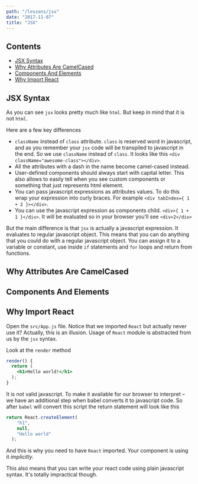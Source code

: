 ```yaml
---
path: "/lessons/jsx"
date: "2017-11-07"
title: "JSX"
---
```


## Contents

* [JSX Syntax](#the_syntax)
* [Why Attributes Are CamelCased](#camel_case)
* [Components And Elements](#components_and_elements)
* [Why Import React](#why_import_react)

<a name="the_syntax" style="display: block; position: relative; top: -150px"></a>
## JSX Syntax

As you can see `jsx` looks pretty much like `html`. But keep in mind that it is not `html`.

Here are a few key differences

* `className` instead of `class` attribute. `class` is reserved word in javascript, and as you remember your `jsx` code will be transpiled to javascript in the end. So we use `className` instead of `class`. It looks like this `<div className="awesome-class"></div>`.
* All the attributes with a dash in the name become camel-cased instead. 
* User-defined components should always start with capital letter. This also allows to easily tell when you see custom components or something that just represents html element.
* You can pass javascript expressions as attributes values. To do this wrap your expression into curly braces. For example `<div tabIndex={ 1 + 2 }></div>`.
* You can use the javascript expression as components child. `<div>{ 1 + 1 }</div>`. It will be evaluated so in your browser you'll see `<div>2</div>`

But the main difference is that `jsx` is actually a javascript expression. It evaluates to regular javascript object. This means that you can do anything that you could do with a regular javascript object. You can assign it to a variable or constant, use inside `if` statements and `for` loops and return from functions.

<a name="camel_case" style="display: block; position: relative; top: -150px"></a>
## Why Attributes Are CamelCased

<a name="components_and_elements" style="display: block; position: relative; top: -150px"></a>
## Components And Elements

<a name="why_import_react" style="display: block; position: relative; top: -150px"></a>
## Why Import React

Open the `src/App.js` file. Notice that we imported `React` but actually never use it? Actually, this is an illusion. Usage of `React` module is abstracted from us by the `jsx` syntax.

Look at the `render` method

```jsx
render() {
  return (
    <h1>Hello world!</h1>
  );
}
```

It is not valid javascript. To make it available for our browser to interpret – we have an additional step when babel converts it to javascript code. So after `babel` will convert this script the return statement will look like this

```js
return React.createElement(
    "h1",
    null,
    "Hello world"
  );
```

And this is why you need to have `React` imported. Your component is using it _implicitly_.

This also means that you can write your react code using plain javascript syntax. It's totally impractical though.
